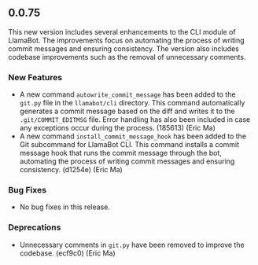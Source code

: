 ## 0.0.75

This new version includes several enhancements to the CLI module of LlamaBot. The improvements focus on automating the process of writing commit messages and ensuring consistency. The version also includes codebase improvements such as the removal of unnecessary comments.

### New Features

- A new command `autowrite_commit_message` has been added to the `git.py` file in the `llamabot/cli` directory. This command automatically generates a commit message based on the diff and writes it to the `.git/COMMIT_EDITMSG` file. Error handling has also been included in case any exceptions occur during the process. (185613) (Eric Ma)
- A new command `install_commit_message_hook` has been added to the Git subcommand for LlamaBot CLI. This command installs a commit message hook that runs the commit message through the bot, automating the process of writing commit messages and ensuring consistency. (d1254e) (Eric Ma)

### Bug Fixes

- No bug fixes in this release.

### Deprecations

- Unnecessary comments in `git.py` have been removed to improve the codebase. (ecf9c0) (Eric Ma)

